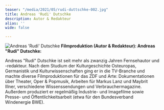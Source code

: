```yaml
---
teaser: "/media/2021/05/rudi-duttschke-002.jpg"
title: Andreas 'Rudi' Dutschke
description: Autor & Redakteur
alias: ''
wide: false

---
```

![Andreas 'Rudi' Dutschke](/media/2021/05/rudi-duttschke-002.jpg "Andreas 'Rudi' Dutschke") **Filmproduktion (Autor & Redakteur): Andreas "Rudi" Dutschke:**

Andreas "Rudi" Dutschke ist seit mehr als zwanzig Jahren Fernsehautor und -redakteur. Nach dem Studium der Kulturgeschichte Osteuropas, Germanistik und Kulturwissenschaften ging er in die TV-Branche und machte diverse Filmproduktionen für das ZDF und Arte: Dokumentationen über Theater, Oper & Popmusik, Arbeiten für Markus Lanz und Maybrit Illner, verschiedene Wissenssendungen und Verbrauchermagazine. Außerdem produziert er regelmäßig Industrie- und Imagefilme sowie Presse- und Öffentlichkeitsarbeit (etwa für den Bundesverband Windenergie BWE).